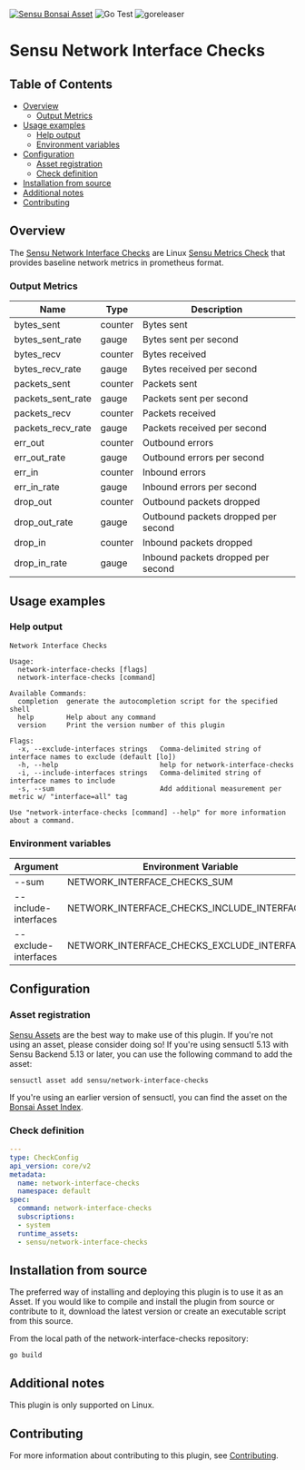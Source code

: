 [![Sensu Bonsai Asset](https://img.shields.io/badge/Bonsai-Download%20Me-brightgreen.svg?colorB=89C967&logo=sensu)](https://bonsai.sensu.io/assets/sensu/network-interface-checks)
![Go Test](https://github.com/sensu/network-interface-checks/workflows/Go%20Test/badge.svg)
![goreleaser](https://github.com/sensu/network-interface-checks/workflows/goreleaser/badge.svg)

# Sensu Network Interface Checks

## Table of Contents
- [Overview](#overview)
  - [Output Metrics](#output-metrics)
- [Usage examples](#usage-examples)
  - [Help output](#help-output)
  - [Environment variables](#environment-variables)
- [Configuration](#configuration)
  - [Asset registration](#asset-registration)
  - [Check definition](#check-definition)
- [Installation from source](#installation-from-source)
- [Additional notes](#additional-notes)
- [Contributing](#contributing)

## Overview

The [Sensu Network Interface Checks][1] are Linux [Sensu Metrics Check][7] that provides baseline network metrics in prometheus format. 

### Output Metrics

| Name              | Type    | Description                         |
|-------------------|---------|-------------------------------------|
| bytes_sent        | counter | Bytes sent                          |
| bytes_sent_rate   | gauge   | Bytes sent per second               |
| bytes_recv        | counter | Bytes received                      |
| bytes_recv_rate   | gauge   | Bytes received per second           |
| packets_sent      | counter | Packets sent                        |
| packets_sent_rate | gauge   | Packets sent per second             |
| packets_recv      | counter | Packets received                    |
| packets_recv_rate | gauge   | Packets received per second         |
| err_out           | counter | Outbound errors                     |
| err_out_rate      | gauge   | Outbound errors per second          |
| err_in            | counter | Inbound errors                      |    
| err_in_rate       | gauge   | Inbound errors per second           |
| drop_out          | counter | Outbound packets dropped            |
| drop_out_rate     | gauge   | Outbound packets dropped per second |
| drop_in           | counter | Inbound packets dropped             |
| drop_in_rate      | gauge   | Inbound packets dropped per second  |


## Usage examples

### Help output

```
Network Interface Checks

Usage:
  network-interface-checks [flags]
  network-interface-checks [command]

Available Commands:
  completion  generate the autocompletion script for the specified shell
  help        Help about any command
  version     Print the version number of this plugin

Flags:
  -x, --exclude-interfaces strings   Comma-delimited string of interface names to exclude (default [lo])
  -h, --help                         help for network-interface-checks
  -i, --include-interfaces strings   Comma-delimited string of interface names to include
  -s, --sum                          Add additional measurement per metric w/ "interface=all" tag

Use "network-interface-checks [command] --help" for more information about a command.
```

### Environment variables
| Argument             | Environment Variable                        |
|----------------------|---------------------------------------------|
| --sum                | NETWORK_INTERFACE_CHECKS_SUM                |
| --include-interfaces | NETWORK_INTERFACE_CHECKS_INCLUDE_INTERFACES |
| --exclude-interfaces | NETWORK_INTERFACE_CHECKS_EXCLUDE_INTERFACES |



## Configuration
### Asset registration

[Sensu Assets][11] are the best way to make use of this plugin. If you're not using an asset, please
consider doing so! If you're using sensuctl 5.13 with Sensu Backend 5.13 or later, you can use the
following command to add the asset:

```
sensuctl asset add sensu/network-interface-checks
```

If you're using an earlier version of sensuctl, you can find the asset on the [Bonsai Asset Index][12].

### Check definition

```yml
---
type: CheckConfig
api_version: core/v2
metadata:
  name: network-interface-checks
  namespace: default
spec:
  command: network-interface-checks
  subscriptions:
  - system
  runtime_assets:
  - sensu/network-interface-checks
```

## Installation from source

The preferred way of installing and deploying this plugin is to use it as an Asset. If you would
like to compile and install the plugin from source or contribute to it, download the latest version
or create an executable script from this source.

From the local path of the network-interface-checks repository:

```
go build
```

## Additional notes

This plugin is only supported on Linux.

## Contributing

For more information about contributing to this plugin, see [Contributing][1].

[1]: https://github.com/sensu/network-interface-checks
[2]: https://github.com/sensu/sensu-go/blob/master/CONTRIBUTING.md
[3]: https://github.com/sensu/sensu-plugin-sdk
[4]: https://github.com/sensu-plugins/community/blob/master/PLUGIN_STYLEGUIDE.md
[5]: https://github.com/sensu/check-plugin-template/blob/master/.github/workflows/release.yml
[6]: https://github.com/sensu/check-plugin-template/actions
[7]: https://docs.sensu.io/sensu-go/latest/reference/checks/
[8]: https://github.com/sensu/check-plugin-template/blob/master/main.go
[9]: https://bonsai.sensu.io/
[10]: https://github.com/sensu/sensu-plugin-tool
[11]: https://docs.sensu.io/sensu-go/latest/plugins/assets/
[12]: https://bonsai.sensu.io/assets/sensu/network-interface-checks
